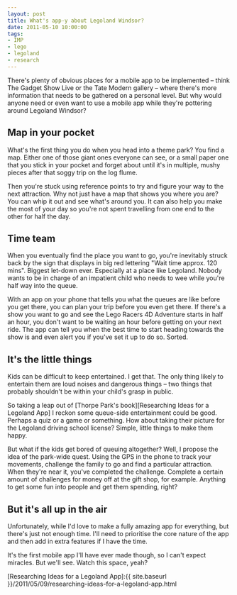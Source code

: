 ```yaml
---
layout: post
title: What's app-y about Legoland Windsor?
date: 2011-05-10 10:00:00
tags:
- IMP
- lego
- legoland
- research
---
```

There's plenty of obvious places for a mobile app to be implemented – think The Gadget Show Live or the Tate Modern gallery – where there's more information that needs to be gathered on a personal level. But why would anyone need or even want to use a mobile app while they're pottering around Legoland Windsor?

## Map in your pocket

What's the first thing you do when you head into a theme park? You find a map. Either one of those giant ones everyone can see, or a small paper one that you stick in your pocket and forget about until it's in multiple, mushy pieces after that soggy trip on the log flume. 

Then you're stuck using reference points to try and figure your way to the next attraction. Why not just have a map that shows you where you are? You can whip it out and see what's around you. It can also help you make the most of your day so you're not spent travelling from one end to the other for half the day.

## Time team

When you eventually find the place you want to go, you're inevitably struck back by the sign that displays in big red lettering "Wait time approx. 120 mins". Biggest let-down ever. Especially at a place like Legoland. Nobody wants to be in charge of an impatient child who needs to wee while you're half way into the queue.

With an app on your phone that tells you what the queues are like before you get there, you can plan your trip before you even get there. If there's a show you want to go and see the Lego Racers 4D Adventure starts in half an hour, you don't want to be waiting an hour before getting on your next ride. The app can tell you when the best time to start heading towards the show is and even alert you if you've set it up to do so. Sorted.

## It's the little things

Kids can be difficult to keep entertained. I get that. The only thing likely to entertain them are loud noises and dangerous things – two things that probably shouldn't be within your child's grasp in public.

So taking a leap out of [Thorpe Park's book][Researching Ideas for a Legoland App] I reckon some queue-side entertainment could be good. Perhaps a quiz or a game or something. How about taking their picture for the Legoland driving school license? Simple, little things to make them happy.

But what if the kids get bored of queuing altogether? Well, I propose the idea of the park-wide quest. Using the GPS in the phone to track your movements, challenge the family to go and find a particular attraction. When they're near it, you've completed the challenge. Complete a certain amount of challenges for money off at the gift shop, for example. Anything to get some fun into people and get them spending, right?

## But it's all up in the air

Unfortunately, while I'd love to make a fully amazing app for everything, but there's just not enough time. I'll need to prioritise the core nature of the app and then add in extra features if I have the time.

It's the first mobile app I'll have ever made though, so I can't expect miracles. But we'll see. Watch this space, yeah?

[Researching Ideas for a Legoland App]:{{ site.baseurl }}/2011/05/09/researching-ideas-for-a-legoland-app.html